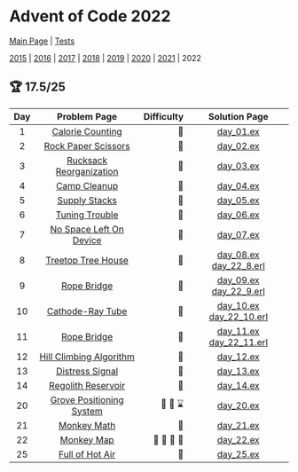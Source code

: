 # Advent of Code 2022

[Main Page](https://adventofcode.com/2022) | [Tests](/test/2022)

[2015](/lib/2015) | [2016](/lib/2016) | [2017](/lib/2017) | [2018](/lib/2018) | [2019](/lib/2019) | [2020](/lib/2020) | [2021](/lib/2021) | 2022

## :trophy: 17.5/25

| Day | Problem Page | Difficulty | Solution Page |
| :---: | :------: | ---: | :---: |
| 1 | [Calorie Counting](https://adventofcode.com/2022/day/1) | :star2: | [day_01.ex](/lib/2022/day_01.ex) |
| 2 | [Rock Paper Scissors](https://adventofcode.com/2022/day/2) | :star2: | [day_02.ex](/lib/2022/day_02.ex) |
| 3 | [Rucksack Reorganization](https://adventofcode.com/2022/day/3) | :star2: | [day_03.ex](/lib/2022/day_03.ex) |
| 4 | [Camp Cleanup](https://adventofcode.com/2022/day/4) | :star2: | [day_04.ex](/lib/2022/day_04.ex) |
| 5 | [Supply Stacks](https://adventofcode.com/2022/day/5) | :star2: | [day_05.ex](/lib/2022/day_05.ex) |
| 6 | [Tuning Trouble](https://adventofcode.com/2022/day/6) | :star2: | [day_06.ex](/lib/2022/day_06.ex) |
| 7 | [No Space Left On Device](https://adventofcode.com/2022/day/7) | :star2: | [day_07.ex](/lib/2022/day_07.ex) |
| 8 | [Treetop Tree House](https://adventofcode.com/2022/day/8) | :star2: | [day_08.ex](/lib/2022/day_08.ex) [day_22_8.erl](/src/2022/day_22_8.erl)|
| 9 | [Rope Bridge](https://adventofcode.com/2022/day/9) | :star2: | [day_09.ex](/lib/2022/day_09.ex) [day_22_9.erl](/src/2022/day_22_9.erl) |
| 10 | [Cathode-Ray Tube](https://adventofcode.com/2022/day/10) | :star2: | [day_10.ex](/lib/2022/day_10.ex) [day_22_10.erl](/src/2022/day_22_10.erl) |
| 11 | [Rope Bridge](https://adventofcode.com/2022/day/11) | :star2: | [day_11.ex](/lib/2022/day_11.ex) [day_22_11.erl](/src/2022/day_22_9.erl) |
| 12 | [Hill Climbing Algorithm](https://adventofcode.com/2022/day/12) | :star2: | [day_12.ex](/lib/2022/day_12.ex) |
| 13 | [Distress Signal](https://adventofcode.com/2022/day/13) | :star2: | [day_13.ex](/lib/2022/day_13.ex) |
| 14 | [Regolith Reservoir](https://adventofcode.com/2022/day/14) | :star2: | [day_14.ex](/lib/2022/day_14.ex) |
| 20 | [Grove Positioning System](https://adventofcode.com/2022/day/20) | :star2: :star2: :hourglass: | [day_20.ex](/lib/2022/day_20.ex) |
| 21 | [Monkey Math](https://adventofcode.com/2022/day/21) | :star2: | [day_21.ex](/lib/2022/day_21.ex) |
| 22 | [Monkey Map](https://adventofcode.com/2022/day/22) | :star2: :star2: :star2: :ice_cube: | [day_22.ex](/lib/2022/day_22.ex) |
| 25 | [Full of Hot Air](https://adventofcode.com/2022/day/25) | :star2: | [day_25.ex](/lib/2022/day_25.ex) |
